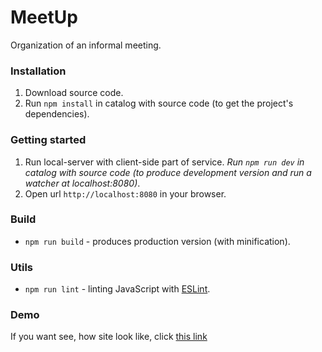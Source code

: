 # MeetUp

Organization of an informal meeting.


### Installation

1. Download source code.
2. Run `npm install` in catalog with source code (to get the project's dependencies).


### Getting started

1. Run local-server with client-side part of service.
*Run `npm run dev` in catalog with source code (to produce development version and run a watcher at localhost:8080)*.
2. Open url `http://localhost:8080` in your browser.


### Build

- `npm run build` - produces production version (with minification).


### Utils

- `npm run lint` - linting JavaScript with [ESLint](http://eslint.org/).

### Demo

If you want see, how site look like, click [this link](https://kanastasiya.github.io/MeetUp/)
